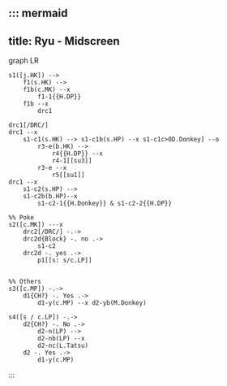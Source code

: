 ::: mermaid
---
title: Ryu - Midscreen
---
graph LR
    
	s1([j.HK]) -->
		f1(s.HK) --> 
        f1b(c.MK) --x
            f1-1{{H.DP}}
        f1b --x
            drc1

    drc1[/DRC/]
	drc1 --x
		s1-c1(s.HK) --> s1-c1b(s.HP) --x s1-c1c>OD.Donkey] --o
		    r3-e(b.HK) -->
                r4{{H.DP}} --x
                r4-1[[su3]]
		    r3-e --x 
			    r5[[su1]]
    drc1 --x
        s1-c2(s.HP) --> 
        s1-c2b(b.HP)--x
            s1-c2-1{{H.Donkey}} & s1-c2-2{{H.DP}}

	%% Poke
	s2([c.MK]) ---x
	    drc2[/DRC/] -.->
        drc2d{Block} -. no .->
            s1-c2
        drc2d -. yes .->
            p1[[s: s/c.LP]]
	    

	%% Others
    s3([c.MP]) -.->
        d1{CH?} -. Yes .->
            d1-y(c.MP) --x d2-yb(M.Donkey)

	s4([s / c.LP]) -.->
        d2{CH?} -. No .->
            d2-n(LP) -->
            d2-nb(LP) --x
            d2-nc(L.Tatsu)
        d2 -. Yes .->
            d1-y(c.MP)
:::